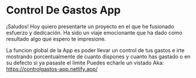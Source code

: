 # Control De Gastos App

¡Saludos! Hoy quiero presentarte un proyecto en el que he fusionado esfuerzo y dedicación. Ha sido un viaje emocionante que ha dado como resultado algo que espero te impresione.

La funcion global de la App es poder llevar un control de tus gastos e irte mostrando porcentualmente de cuanto dispones y cuanto has gastado o en su defecto si ya pasaste el limite
Puedes echarle un vistado Aka: https://controlgastos-app.netlify.app/ 
